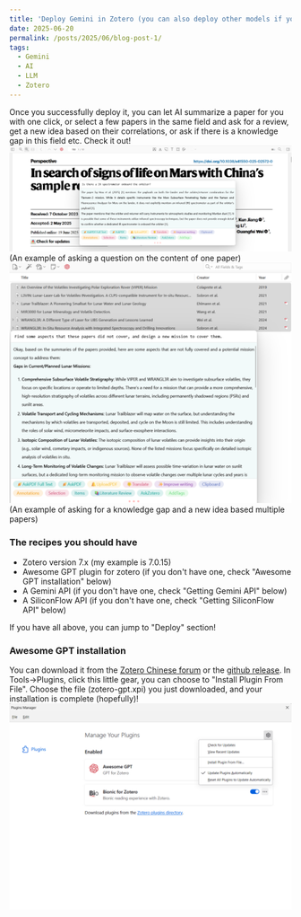 ```yaml
---
title: 'Deploy Gemini in Zotero (you can also deploy other models if you have their API)'
date: 2025-06-20
permalink: /posts/2025/06/blog-post-1/
tags:
  - Gemini
  - AI
  - LLM
  - Zotero
---
```


Once you successfully deploy it, you can let AI summarize a paper for you with one click, or select a few papers in the same field and ask for a review, get a new idea based on their correlations, or ask if there is a knowledge gap in this field etc. Check it out!
<img src="/images/use example.png" alt="Example: one paper" width="700">   
(An example of asking a question on the content of one paper)
<img src="/images/use example_multi.png" alt="Example: multiple papers" width="680">   
(An example of asking for a knowledge gap and a new idea based multiple papers)

### The recipes you should have
* Zotero version 7.x (my example is 7.0.15)
* Awesome GPT plugin for zotero (if you don't have one, check "Awesome GPT installation" below)
* A Gemini API (if you don't have one, check "Getting Gemini API" below)
* A SiliconFlow API (if you don't have one, check "Getting SiliconFlow API" below)

If you have all above, you can jump to "Deploy" section!

### Awesome GPT installation
You can download it from the [Zotero Chinese forum](https://zotero-chinese.com/plugins/) or the [github release](https://github.com/MuiseDestiny/zotero-gpt/releases).
In Tools->Plugins, click this little gear, you can choose to "Install Plugin From File". Choose the file (zotero-gpt.xpi) you just downloaded, and your installation is complete (hopefully)!
<img src="/images/plugin install.png" alt="Plugin install" width="600">

